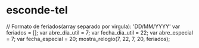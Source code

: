 # esconde-tel

<script src="https://cdnjs.cloudflare.com/ajax/libs/moment.js/2.24.0/moment.min.js"></script>
<script src="https://cdnjs.cloudflare.com/ajax/libs/moment-timezone/0.5.26/moment-timezone-with-data.min.js"></script>
<script src="https://cdn.jsdelivr.net/npm/moment-business-days@1.1.3/index.min.js"></script> 


// Formato de feriados(array separado por virgula): 'DD/MM/YYYY'
var feriados = [];
var abre_dia_util = 7;
var fecha_dia_util = 22;
var abre_especial = 7;
var fecha_especial = 20;
mostra_relogio(7, 22, 7, 20, feriados);
